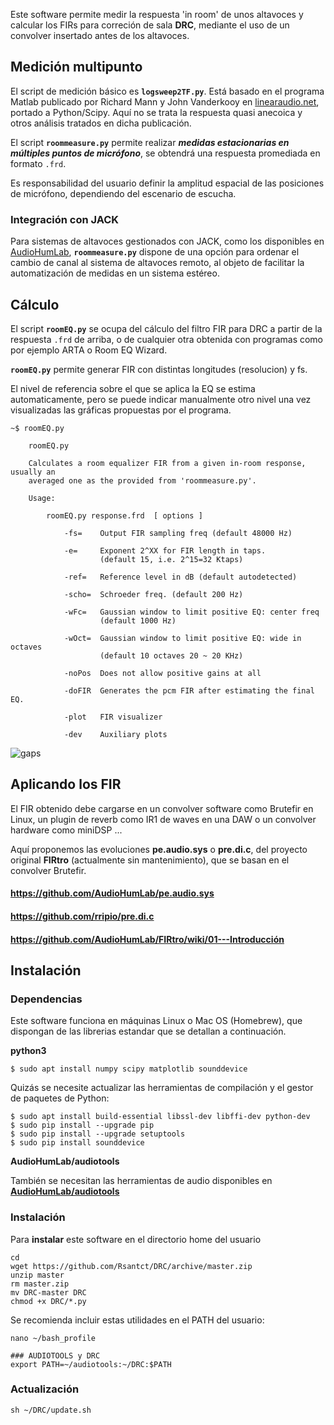 Este software permite medir la respuesta 'in room' de unos altavoces y calcular los FIRs para correción de sala **DRC**, mediante el uso de un convolver insertado antes de los altavoces.


## Medición multipunto

El script de medición básico es **`logsweep2TF.py`**. Está basado en el programa Matlab publicado por Richard Mann y John Vanderkooy en [linearaudio.net](https://linearaudio.net/downloads), portado a Python/Scipy. Aquí no se trata la respuesta quasi anecoica y otros análisis tratados en dicha publicación.

El script **`roommeasure.py`** permite realizar **_medidas estacionarias en múltiples puntos de micrófono_**, se obtendrá una respuesta promediada en formato `.frd`.

Es responsabilidad del usuario definir la amplitud espacial de las posiciones de micrófono, dependiendo del escenario de escucha.


### Integración con JACK

Para sistemas de altavoces gestionados con JACK, como los disponibles en [AudioHumLab](https://github.com/AudioHumLab), **`roommeasure.py`** dispone de una opción para ordenar el cambio de canal al sistema de altavoces remoto, al objeto de facilitar la automatización de medidas en un sistema estéreo.


## Cálculo

El script **`roomEQ.py`** se ocupa del cálculo del filtro FIR para DRC a partir de la respuesta `.frd` de arriba, o de cualquier otra obtenida con programas como por ejemplo ARTA o Room EQ Wizard. 

**`roomEQ.py`** permite generar FIR con distintas longitudes (resolucion) y fs.

El nivel de referencia sobre el que se aplica la EQ se estima automaticamente, pero se puede indicar manualmente otro nivel una vez visualizadas las gráficas propuestas por el programa.

```
~$ roomEQ.py 

    roomEQ.py

    Calculates a room equalizer FIR from a given in-room response, usually an
    averaged one as the provided from 'roommeasure.py'.

    Usage:

        roomEQ.py response.frd  [ options ]

            -fs=    Output FIR sampling freq (default 48000 Hz)

            -e=     Exponent 2^XX for FIR length in taps.
                    (default 15, i.e. 2^15=32 Ktaps)

            -ref=   Reference level in dB (default autodetected)

            -scho=  Schroeder freq. (default 200 Hz)

            -wFc=   Gaussian window to limit positive EQ: center freq
                    (default 1000 Hz)

            -wOct=  Gaussian window to limit positive EQ: wide in octaves
                    (default 10 octaves 20 ~ 20 KHz)

            -noPos  Does not allow positive gains at all

            -doFIR  Generates the pcm FIR after estimating the final EQ.

            -plot   FIR visualizer

            -dev    Auxiliary plots

```

![gaps](https://github.com/Rsantct/DRC/blob/master/doc/roomEQ_hard-modes.png)



## Aplicando los FIR

El FIR obtenido debe cargarse en un convolver software como Brutefir en Linux, un plugin de reverb como IR1 de waves en una DAW o un convolver hardware como miniDSP ...

Aquí proponemos las evoluciones **pe.audio.sys** o **pre.di.c**, del proyecto original **FIRtro** (actualmente sin mantenimiento), que se basan en el convolver Brutefir.

#### https://github.com/AudioHumLab/pe.audio.sys

#### https://github.com/rripio/pre.di.c

#### https://github.com/AudioHumLab/FIRtro/wiki/01---Introducción


## Instalación

### Dependencias

Este software funciona en máquinas Linux o Mac OS (Homebrew), que dispongan de las librerias estandar que se detallan a continuación.

**python3**

    $ sudo apt install numpy scipy matplotlib sounddevice

Quizás se necesite actualizar las herramientas de compilación y el gestor de paquetes de Python:

    $ sudo apt install build-essential libssl-dev libffi-dev python-dev
    $ sudo pip install --upgrade pip
    $ sudo pip install --upgrade setuptools
    $ sudo pip install sounddevice

**AudioHumLab/audiotools**

También se necesitan las herramientas de audio disponibles en **[AudioHumLab/audiotools](https://github.com/AudioHumLab/audiotools)**

### Instalación 

Para **instalar** este software en el directorio home del usuario

```
cd
wget https://github.com/Rsantct/DRC/archive/master.zip
unzip master
rm master.zip
mv DRC-master DRC
chmod +x DRC/*.py
```

Se recomienda incluir estas utilidades en el PATH del usuario:

```
nano ~/bash_profile
```

```
### AUDIOTOOLS y DRC
export PATH=~/audiotools:~/DRC:$PATH
```

### Actualización

```
sh ~/DRC/update.sh
```  
 
